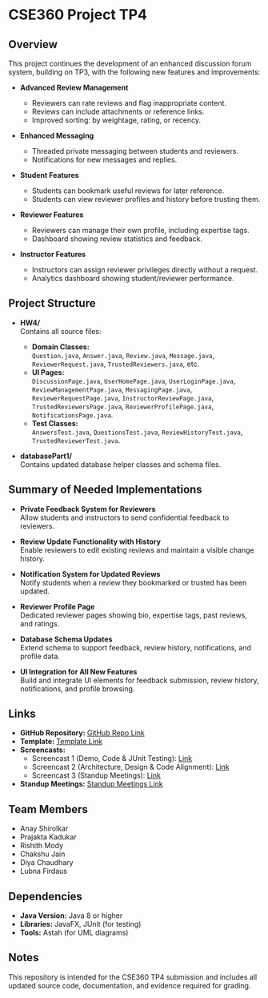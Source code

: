 # CSE360 Project TP4

## Overview

This project continues the development of an enhanced discussion forum system, building on TP3, with the following new features and improvements:

- **Advanced Review Management**  
  - Reviewers can rate reviews and flag inappropriate content.  
  - Reviews can include attachments or reference links.  
  - Improved sorting: by weightage, rating, or recency.

- **Enhanced Messaging**  
  - Threaded private messaging between students and reviewers.  
  - Notifications for new messages and replies.

- **Student Features**  
  - Students can bookmark useful reviews for later reference.  
  - Students can view reviewer profiles and history before trusting them.

- **Reviewer Features**  
  - Reviewers can manage their own profile, including expertise tags.  
  - Dashboard showing review statistics and feedback.

- **Instructor Features**  
  - Instructors can assign reviewer privileges directly without a request.  
  - Analytics dashboard showing student/reviewer performance.

## Project Structure

- **HW4/**  
  Contains all source files:  
  - **Domain Classes:**  
    `Question.java`, `Answer.java`, `Review.java`, `Message.java`, `ReviewerRequest.java`, `TrustedReviewers.java`, etc.
  - **UI Pages:**  
    `DiscussionPage.java`, `UserHomePage.java`, `UserLoginPage.java`, `ReviewManagementPage.java`, `MessagingPage.java`, `ReviewerRequestPage.java`, `InstructorReviewPage.java`, `TrustedReviewersPage.java`, `ReviewerProfilePage.java`, `NotificationsPage.java`.
  - **Test Classes:**  
    `AnswersTest.java`, `QuestionsTest.java`, `ReviewHistoryTest.java`, `TrustedReviewerTest.java`.

- **databasePart1/**  
  Contains updated database helper classes and schema files.

## Summary of Needed Implementations

- **Private Feedback System for Reviewers**  
  Allow students and instructors to send confidential feedback to reviewers.

- **Review Update Functionality with History**  
  Enable reviewers to edit existing reviews and maintain a visible change history.

- **Notification System for Updated Reviews**  
  Notify students when a review they bookmarked or trusted has been updated.

- **Reviewer Profile Page**  
  Dedicated reviewer pages showing bio, expertise tags, past reviews, and ratings.

- **Database Schema Updates**  
  Extend schema to support feedback, review history, notifications, and profile data.

- **UI Integration for All New Features**  
  Build and integrate UI elements for feedback submission, review history, notifications, and profile browsing.

## Links

- **GitHub Repository:** [GitHub Repo Link](#)
- **Template:** [Template Link]( https://arizonastateu-my.sharepoint.com/:w:/g/personal/lfirdaus_sundevils_asu_edu/EaTftlOXkcRAhruzCENhYpsBBV6iw0uTazz6SilAMDTnPw?e=EZcRg3)
- **Screencasts:**  
  - Screencast 1 (Demo, Code & JUnit Testing): [Link](Team_Project_Repo/TP4/Screencasts)  
  - Screencast 2 (Architecture, Design & Code Alignment): [Link](Team_Project_Repo/TP4/Screencasts)  
  - Screencast 3 (Standup Meetings): [Link](Team_Project_Repo/TP4/Screencasts)
- **Standup Meetings:** [Standup Meetings Link](Team_Project_Repo/TP4/StandupMeets)

## Team Members

- Anay Shirolkar  
- Prajakta Kadukar  
- Rishith Mody  
- Chakshu Jain  
- Diya Chaudhary  
- Lubna Firdaus

## Dependencies

- **Java Version:** Java 8 or higher  
- **Libraries:** JavaFX, JUnit (for testing)  
- **Tools:** Astah (for UML diagrams)

## Notes

This repository is intended for the CSE360 TP4 submission and includes all updated source code, documentation, and evidence required for grading.
